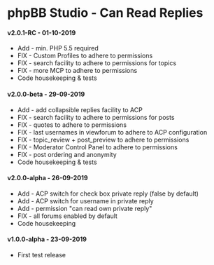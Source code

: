 # phpBB Studio - Can Read Replies

#### v2.0.1-RC - 01-10-2019
- Add - min. PHP 5.5 required
- FIX - Custom Profiles to adhere to permissions
- FIX - search facility to adhere to permissions for topics
- FIX - more MCP to adhere to permissions
- Code housekeeping & tests

#### v2.0.0-beta - 29-09-2019
- Add - add collapsible replies facility to ACP
- FIX - search facility to adhere to permissions for posts
- FIX - quotes to adhere to permissions
- FIX - last usernames in viewforum to adhere to ACP configuration
- FIX - topic_review + post_preview to adhere to permissions
- FIX - Moderator Control Panel to adhere to permissions
- FIX - post ordering and anonymity
- Code housekeeping & tests

#### v2.0.0-alpha - 26-09-2019
- Add - ACP switch for check box private reply (false by default)
- Add - ACP switch for username in private reply
- Add - permission "can read own private reply"
- FIX - all forums enabled by default
- Code housekeeping

#### v1.0.0-alpha - 23-09-2019
- First test release
